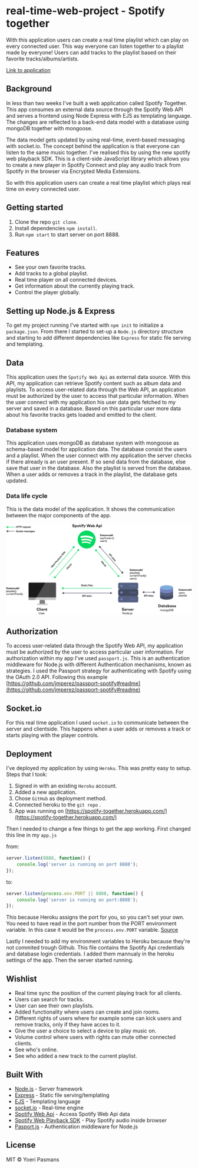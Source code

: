 # real-time-web-project - Spotify together

With this application users can create a real time playlist which can play on every connected user. This way everyone can listen together to a playlist made by everyone! Users can add tracks to the playlist based on their favorite tracks/albums/artists.

[Link to application](https://spotify-together.herokuapp.com/)


## Background

In less than two weeks I've built a web application called Spotify Together. This app consumes an external data source through the Spotify Web API and serves a frontend using Node Express with EJS as templating language. The changes are reflected to a back-end data model with a database using mongoDB together with mongoose.

The data model gets updated by using real-time, event-based messaging with socket.io. The concept behind the application is that everyone can listen to the same music together. I've realised this by using the new spotify web playback SDK. This is a client-side JavaScript library which allows you to create a new player in Spotify Connect and play any audio track from Spotify in the browser via Encrypted Media Extensions.

So with this application users can create a real time playlist which plays real time on every connected user.

## Getting started

1.  Clone the repo `git clone`.
2.  Install dependencies `npm install`.
3.  Run `npm start` to start server on port 8888.

## Features
- See your own favorite tracks.
- Add tracks to a global playlist.
- Real time player on all connected devices.
- Get information about the currently playing track.
- Control the player globally.

## Setting up Node.js & Express

To get my project running I've started with `npm init` to initialize a `package.json`. From there I started to set-up a `Node.js` directory structure and starting to add different dependencies like `Express` for static file serving and templating.

## Data
This application uses the `Spotify Web Api` as external data source. With this API, my application can retrieve Spotify content such as album data and playlists. To access user-related data through the Web API, an application must be authorized by the user to access that particular information. When the user connect with my application his user data gets fetched to my server and saved in a database. Based on this particular user more data about his favorite tracks gets loaded and emitted to the client.

### Database system
This application uses mongoDB as database system with mongoose as schema-based model for application data. The database consist the users and a playlist.  When the user connect with my application the server checks if there already is an user present. If so send data from the database, else save that user in the database. Also the playlist is served from the database. When a user adds or removes a track in the playlist, the database gets updated.


### Data life cycle
This is the data model of the application. It shows the communication between the major components of the app.

![preview](datalifecycle.png)

## Authorization
To access user-related data through the Spotify Web API, my application must be authorized by the user to access particular user information. For authorization within my app I've used `passport.js`. This is an authentication middleware for Node.js with different Authentication mechanisms, known as strategies. I used the Passport strategy for authenticating with Spotify using the OAuth 2.0 API. Following this example [https://github.com/jmperez/passport-spotify#readme](https://github.com/jmperez/passport-spotify#readme)

## Socket.io
For this real time application I used `socket.io` to communicate between the server and clientside. This happens when a user adds or removes a track or starts playing with the player controls.

## Deployment

I've deployed my application by using `Heroku`. This was pretty easy to setup. Steps that I took:

1.  Signed in with an existing `Heroku` account.
2.  Added a new application.
3.  Chose `GitHub` as deployment method.
4.  Connected heroku to the `git repo` .
5.  App was running on [https://spotify-together.herokuapp.com/](https://spotify-together.herokuapp.com/)

Then I needed to change a few things to get the app working. First changed this line in my `app.js`

from:

```javascript
server.listen(8888, function() {
    console.log('server is running on port 8888');
});
```

to:
```javascript
server.listen(process.env.PORT || 8888, function() {
    console.log('server is running on port:8888');
});
```

This because Heroku assigns the port for you, so you can't set your own. You need to have read in the port number from the PORT environment variable. In this case it would be the `process.env.PORT` variable. [Source](https://stackoverflow.com/questions/43944929/how-to-listen-on-any-port-on-heroku-when-a-web-port-80-is-already-in-use)

Lastly I needed to add my environment variables to Heroku because they're not commited trough Github. This file contains the Spotify Api credentials and database login credentials. I added them mannualy in the heroku settings of the app. Then the server started running.

## Wishlist

- Real time sync the position of the current playing track for all clients.
- Users can search for tracks.
- User can see their own playlists.
- Added functionality where users can create and join rooms.
- Different rights of users where for example some can kick users and remove tracks, only if they have acces to it.
- Give the user a choice to select a device to play music on.
- Volume control where users with rights can mute other connected clients.
- See who's online.
- See who added a new track to the current playlist.

## Built With

- [Node.js](https://nodejs.org/en/) -  Server framework
- [Express](https://expressjs.com/) -  Static file serving/templating
- [EJS](http://ejs.co/) - Templating language
- [socket.io](https://socket.io/) -  Real-time engine
- [Spotify Web Api](https://developer.spotify.com/web-api/) -  Access Spotify Web Api data
- [Spotify Web Playback SDK](https://beta.developer.spotify.com/documentation/web-playback-sdk/quick-start/) - Play Spotify audio inside browser
- [Pasport.js](http://www.passportjs.org/) - Authentication middleware for Node.js

## License

MIT © Yoeri Pasmans
